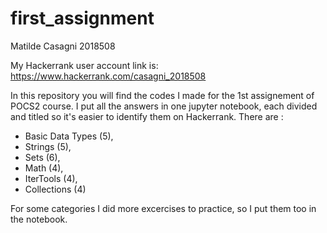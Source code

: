 # first_assignment
Matilde Casagni 2018508

My Hackerrank user account link is: https://www.hackerrank.com/casagni_2018508

In this repository you will find the codes I made for the 1st assignement of POCS2 course.
I put all the answers in one jupyter notebook, each divided and titled so it's easier to identify them on Hackerrank.
There are :
  - Basic Data Types (5),
  - Strings (5),
  - Sets (6),
  - Math (4),
  - IterTools (4),
  - Collections (4)

For some categories I did more excercises to practice, so I put them too in the notebook.
